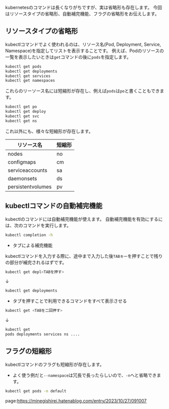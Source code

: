 



kubernetesのコマンドは長くなりがちですが、実は省略形も存在します。
今回はリソースタイプの省略形、自動補完機能、フラグの省略形をお伝えします。


## リソースタイプの省略形

kubectlコマンドでよく使われるのは、リソース名(Pod, Deployment, Service, Namespace)を指定してリストを表示することです。
例えば、Podのリソースの一覧を表示したいときは`get`コマンドの後に`pods`を指定します。

```sh
kubectl get pods
kubectl get deployments
kubectl get services
kubectl get namespaces
```

これらのリーソース名には短縮形が存在し、例えば`pods`は`po`と書くこともできます。

```sh
kubectl get po
kubectl get deploy
kubectl get svc
kubectl get ns
```

これ以外にも、様々な短縮形が存在します。

| リソース名        | 短縮形 | 
| ----------------- | ------ | 
| nodes             | no     | 
| configmaps        | cm     | 
| serviceaccounts   | sa     | 
| daemonsets        | ds     | 
| persistentvolumes | pv     | 


## kubectlコマンドの自動補完機能

kubectlのコマンドには自動補完機能が使えます。
自動補完機能を有効にするには、次のコマンドを実行します。

```sh
kubectl completion -h
```

- タブによる補完機能

kubectlコマンドを入力する際に、途中まで入力した後`TABキー`を押すことで残りの部分が補完されるはずです。

```sh
kubectl get depl<TABを押す>
```

↓

```sh
kubectl get deployments
```

- タブを押すことで利用できるコマンドをすべて表示させる


```sh
kubectl get <TABを二回押す>
```

↓

```sh
kubectl get 
pods deployments services ns ....
```


## フラグの短縮形

kubectlコマンドのフラグも短縮形が存在します。

- よく使う例だと`--namespace`は冗長で長ったらしいので、`-n`へと省略できます。

```sh
kubectl get pods -n default
```


page:https://minegishirei.hatenablog.com/entry/2023/10/27/091007





